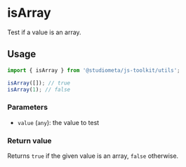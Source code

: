 # isArray

Test if a value is an array.

## Usage

```js twoslash
import { isArray } from '@studiometa/js-toolkit/utils';

isArray([]); // true
isArray(1); // false
```

### Parameters

- `value` (`any`): the value to test

### Return value

Returns `true` if the given value is an array, `false` otherwise.
